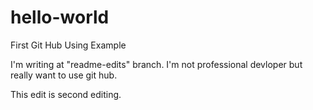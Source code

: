 # hello-world
First Git Hub Using Example

I'm writing at "readme-edits" branch.
I'm not professional devloper but really want to use git hub.

This edit is second editing. 
